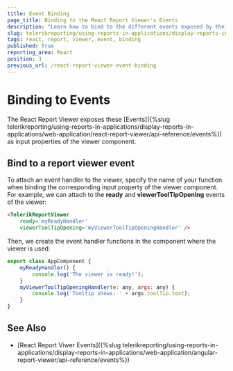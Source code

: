 ```yaml
---
title: Event Binding
page_title: Binding to the React Report Viewer's Events 
description: "Learn how to bind to the different events exposed by the React Report Viewer component, using the provided examples."
slug: telerikreporting/using-reports-in-applications/display-reports-in-applications/web-application/react-report-viewer/event-binding
tags: react, report, viewer, event, binding
published: True
reporting_area: React
position: 3
previous_url: /react-report-viewer-event-binding
---
```


# Binding to Events

The React Report Viewer exposes these [Events]({%slug telerikreporting/using-reports-in-applications/display-reports-in-applications/web-application/react-report-viewer/api-reference/events%}) as input properties of the viewer component.

## Bind to a report viewer event

To attach an event handler to the viewer, specify the name of your function when binding the corresponding input property of the viewer component. For example, we can attach to the __ready__ and __viewerToolTipOpening__ events of the viewer:

````HTML
<TelerikReportViewer
	ready='myReadyHandler'
	viewerToolTipOpening='myViewerToolTipOpeningHandler' />
````

Then, we create the event handler functions in the component where the viewer is used:

````JavaScript
export class AppComponent {
	myReadyHandler() {
		console.log('The viewer is ready!');
	}
	myViewerToolTipOpeningHandler(e: any, args: any) {
		console.log('Tooltip shows: ' + args.toolTip.text);
	}
}
````


## See Also

* [React Report Viwer Events]({%slug telerikreporting/using-reports-in-applications/display-reports-in-applications/web-application/angular-report-viewer/api-reference/events%})
